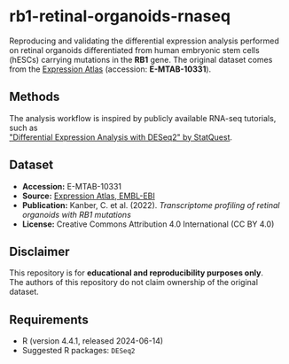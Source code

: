 # rb1-retinal-organoids-rnaseq
Reproducing and validating the differential expression analysis performed on retinal organoids differentiated from human embryonic stem cells (hESCs) carrying mutations in the **RB1** gene.    The original dataset comes from the [Expression Atlas](https://www.ebi.ac.uk/gxa/experiments/E-MTAB-10331/Results) (accession: **E-MTAB-10331**).

## Methods
The analysis workflow is inspired by publicly available RNA-seq tutorials, such as  
["Differential Expression Analysis with DESeq2" by StatQuest](https://www.youtube.com/watch?v=NGbZmlGLG5w).  

## Dataset
- **Accession:** E-MTAB-10331  
- **Source:** [Expression Atlas, EMBL-EBI](https://www.ebi.ac.uk/gxa/experiments/E-MTAB-10331/Results)  
- **Publication:** Kanber, C. et al. (2022). *Transcriptome profiling of retinal organoids with RB1 mutations*  
- **License:** Creative Commons Attribution 4.0 International (CC BY 4.0)

## Disclaimer
This repository is for **educational and reproducibility purposes only**.  
The authors of this repository do not claim ownership of the original dataset.

## Requirements
- R (version 4.4.1, released 2024-06-14)
- Suggested R packages:  `DESeq2`
